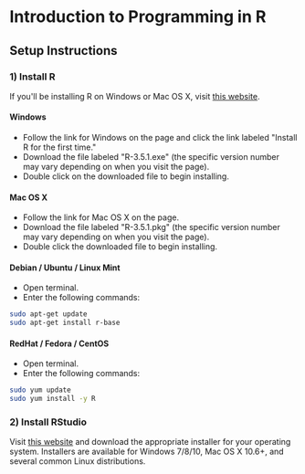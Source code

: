# Introduction to Programming in R

## Setup Instructions

### 1) Install R

If you'll be installing R on Windows or Mac OS X, visit [this website](https://mirror.its.sfu.ca/mirror/CRAN/).

#### Windows

- Follow the link for Windows on the page and click the link labeled "Install R for the first time."
- Download the file labeled "R-3.5.1.exe" (the specific version number may vary depending on when you visit the page).
- Double click on the downloaded file to begin installing.

#### Mac OS X

- Follow the link for Mac OS X on the page.
- Download the file labeled "R-3.5.1.pkg" (the specific version number may vary depending on when you visit the page).
- Double click the downloaded file to begin installing.

#### Debian / Ubuntu / Linux Mint

- Open terminal.
- Enter the following commands:

```bash
sudo apt-get update
sudo apt-get install r-base
```

#### RedHat / Fedora / CentOS

- Open terminal.
- Enter the following commands:

```bash
sudo yum update
sudo yum install -y R
```

### 2) Install RStudio

Visit [this website](https://www.rstudio.com/products/rstudio/download/#download) and download the appropriate installer for your operating system. Installers are available for Windows 7/8/10, Mac OS X 10.6+, and several common Linux distributions.

